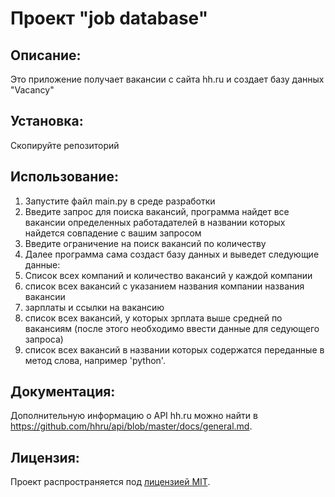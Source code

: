 # Проект "job database"

## Описание:
Это приложение получает вакансии с сайта hh.ru и создает базу данных "Vacancy" 

## Установка:
Скопируйте репозиторий

## Использование:
1. Запустите файл main.py в среде разработки
2. Введите запрос для поиска вакансий, программа найдет все вакансии определенных работадателей в названии которых найдется совпадение с вашим запросом
3. Введите ограничение на поиск вакансий по количеству
4. Далее программа сама создаст базу данных и выведет следующие данные: 
1. Cписок всех компаний и количество вакансий у каждой компании 
2. список всех вакансий с указанием названия компании названия вакансии 
3. зарплаты и ссылки на вакансию 
4. список всех вакансий, у которых зрплата выше средней по вакансиям (после этого необходимо ввести данные для седующего запроса)
5. список всех вакансий в названии которых содержатся переданные в метод слова, например 'python'.


## Документация:
Дополнительную информацию о API hh.ru можно найти в https://github.com/hhru/api/blob/master/docs/general.md.

## Лицензия:
Проект распространяется под [лицензией MIT](LICENSE).